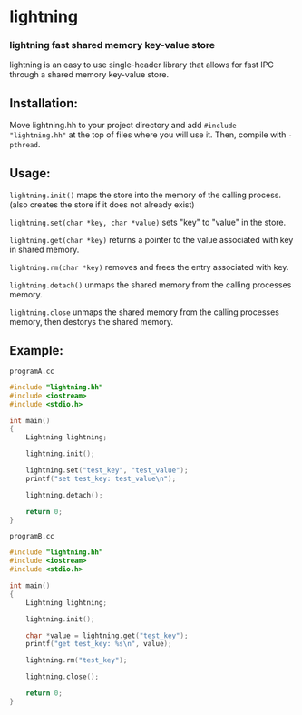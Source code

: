 # lightning
### lightning fast shared memory key-value store
lightning is an easy to use single-header library that allows for fast IPC through a shared memory key-value store.

## Installation:
Move lightning.hh to your project directory and add
``
#include "lightning.hh"
``
at the top of files where you will use it.
Then, compile with ``-pthread``.


## Usage:
``lightning.init()`` maps the store into the memory of the calling process. (also creates the store if it does not already exist)

``lightning.set(char *key, char *value)`` sets "key" to "value" in the store.

``lightning.get(char *key)`` returns a pointer to the value associated with key in shared memory.

``lightning.rm(char *key)`` removes and frees the entry associated with key.

``lightning.detach()`` unmaps the shared memory from the calling processes memory.

``lightning.close`` unmaps the shared memory from the calling processes memory, then destorys the shared memory.


## Example:
``programA.cc``
```c++
#include "lightning.hh"
#include <iostream>
#include <stdio.h>

int main()
{
    Lightning lightning;

    lightning.init();

    lightning.set("test_key", "test_value");
    printf("set test_key: test_value\n");

    lightning.detach();

    return 0;
}
```
``programB.cc``
```c++
#include "lightning.hh"
#include <iostream>
#include <stdio.h>

int main()
{
    Lightning lightning;

    lightning.init();

    char *value = lightning.get("test_key");
    printf("get test_key: %s\n", value);

    lightning.rm("test_key");

    lightning.close();

    return 0;
}
```

